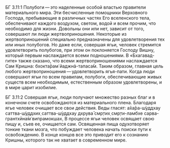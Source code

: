 БГ 3.11:1	Полубоги — это наделенные особой властью правители материального мира. Эти бесчисленные помощники Верховного Господа, пребывающие в различных частях Его вселенского тела, обеспечивают каждого воздухом, светом, водой и всем прочим, что необходимо для жизни. Довольны они или нет, зависит от того, совершают ли люди жертвоприношения. Некоторые из жертвоприношений специально предназначены для удовлетворения тех или иных полубогов. Но даже если, совершая ягьи, человек стремится удовлетворить полубогов, при этом он поклоняется Господу Вишну, который первым наслаждается всеми подношениями. В «Бхагавад-гите» также сказано, что всеми жертвоприношениями наслаждается Сам Кришна: бхокта̄рам̇ йаджн̃а-тапаса̄м. Таким образом, главная цель любого жертвоприношения — удовлетворить ягья-пати. Когда люди совершают ягьи по всем правилам, полубоги, обеспечивающие живых существ всем необходимым, естественным образом удовлетворены, и в мире царит изобилие.

БГ 3.11:2	Совершая ягьи, люди получают множество разных благ и в конечном счете освобождаются из материального плена. Благодаря ягье человек очищает все свои действия. Веды гласят: а̄ха̄ра-ш́уддхау саттва-ш́уддхих̣ саттва-ш́уддхау дхрува̄ смр̣тих̣ смр̣ти-ламбхе сарва-грантхӣна̄м̇ випрамокшах̣. В процессе ягьи человек освящает свою пищу и, съев ее, очищается сам. Освященная пища одухотворяет тонкие ткани мозга, что побуждает человека начать поиски пути к освобождению. В конце концов все это приводит его к сознанию Кришны, которого так не хватает в современном мире.